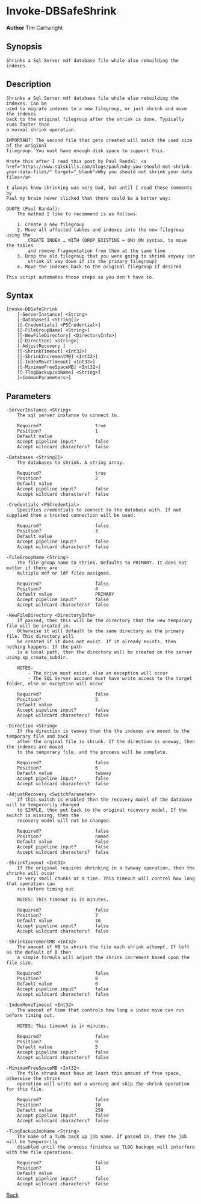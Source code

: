 
# Invoke-DBSafeShrink
**Author** Tim Cartwright

## Synopsis
    Shrinks a Sql Server mdf database file while also rebuilding the indexes.

## Description
    Shrinks a Sql Server mdf database file while also rebuilding the indexes. Can be
    used to migrate indexes to a new filegroup, or just shrink and move the indexes
    back to the original filegroup after the shrink is done. Typically runs faster than
    a normal shrink operation.
    
    IMPORTANT: The second file that gets created will match the used size of the original
    filegroup. You must have enough disk space to support this.
    
    Wrote this after I read this post by Paul Randal: <a href="https://www.sqlskills.com/blogs/paul/why-you-should-not-shrink-your-data-files/" target="_blank">Why you should not shrink your data files</a>

    I always knew shrinking was very bad, but until I read these comments by
    Paul my brain never clicked that there could be a better way:
    
    QUOTE (Paul Randal):
        The method I like to recommend is as follows:
    
        1. Create a new filegroup
        2. Move all affected tables and indexes into the new filegroup using the
            CREATE INDEX … WITH (DROP_EXISTING = ON) ON syntax, to move the tables
            and remove fragmentation from them at the same time
        3. Drop the old filegroup that you were going to shrink anyway (or
            shrink it way down if its the primary filegroup)
        4. Move the indexes back to the original filegroup if desired
    
    This script automates those steps so you don't have to.

## Syntax
    Invoke-DBSafeShrink 
        [-ServerInstance] <String> 
        [-Databases] <String[]> 
        [[-Credentials] <PSCredential>] 
        [[-FileGroupName] <String>] 
        [[-NewFileDirectory] <DirectoryInfo>] 
        [[-Direction] <String>] 
        [-AdjustRecovery ] 
        [[-ShrinkTimeout] <Int32>] 
        [[-ShrinkIncrementMB] <Int32>] 
        [[-IndexMoveTimeout] <Int32>] 
        [[-MinimumFreeSpaceMB] <Int32>] 
        [[-TlogBackupJobName] <String>] 
        [<CommonParameters>]

## Parameters
    -ServerInstance <String>
        The sql server instance to connect to.

        Required?                    true
        Position?                    1
        Default value                
        Accept pipeline input?       false
        Accept wildcard characters?  false

    -Databases <String[]>
        The databases to shrink. A string array.

        Required?                    true
        Position?                    2
        Default value                
        Accept pipeline input?       false
        Accept wildcard characters?  false

    -Credentials <PSCredential>
        Specifies credentials to connect to the database with. If not supplied then a trusted connection will be used.

        Required?                    false
        Position?                    3
        Default value                
        Accept pipeline input?       false
        Accept wildcard characters?  false

    -FileGroupName <String>
        The file group name to shrink. Defaults to PRIMARY. It does not matter if there are
        multiple mdf or ldf files assigned.

        Required?                    false
        Position?                    4
        Default value                PRIMARY
        Accept pipeline input?       false
        Accept wildcard characters?  false

    -NewFileDirectory <DirectoryInfo>
        If passed, then this will be the directory that the new temporary file will be created in.
        Otherwise it will default to the same directory as the primary file. This directory will
        be created if it does not exist. If it already exists, then nothing happens. If the path
        is a local path, then the directory will be created on the server using xp_create_subdir.
        
        NOTES:
            - The drive must exist, else an exception will occur
            - The SQL Server account must have write access to the target folder, else an exception will occur

        Required?                    false
        Position?                    5
        Default value                
        Accept pipeline input?       false
        Accept wildcard characters?  false

    -Direction <String>
        If the direction is twoway then the the indexes are moved to the temporary file and back
        after the orginal file is shrunk. If the direction is oneway, then the indexes are moved
        to the temporary file, and the process will be complete.

        Required?                    false
        Position?                    6
        Default value                twoway
        Accept pipeline input?       false
        Accept wildcard characters?  false

    -AdjustRecovery <SwitchParameter>
        If this switch is enabled then the recovery model of the database will be temporarily changed
        to SIMPLE, then put back to the original recovery model. If the switch is missing, then the
        recovery model will not be changed.

        Required?                    false
        Position?                    named
        Default value                False
        Accept pipeline input?       false
        Accept wildcard characters?  false

    -ShrinkTimeout <Int32>
        If the original requires shrinking in a twoway operation, then the shrinks will occur
        in very small chunks at a time. This timeout will control how long that operation can
        run before timing out.
        
        NOTES: This timeout is in minutes.

        Required?                    false
        Position?                    7
        Default value                10
        Accept pipeline input?       false
        Accept wildcard characters?  false

    -ShrinkIncrementMB <Int32>
        The amount of MB to shrink the file each shrink attempt. If left as the default of 0 then
        a simple formula will adjust the shrink increment based upon the file size.

        Required?                    false
        Position?                    8
        Default value                0
        Accept pipeline input?       false
        Accept wildcard characters?  false

    -IndexMoveTimeout <Int32>
        The amount of time that controls how long a index move can run before timing out.
        
        NOTES: This timeout is in minutes.

        Required?                    false
        Position?                    9
        Default value                5
        Accept pipeline input?       false
        Accept wildcard characters?  false

    -MinimumFreeSpaceMB <Int32>
        The file shrunk must have at least this amount of free space, otherwise the shrink
        operation will write out a warning and skip the shrink operation for this file.

        Required?                    false
        Position?                    10
        Default value                250
        Accept pipeline input?       false
        Accept wildcard characters?  false

    -TlogBackupJobName <String>
        The name of a TLOG back up job name. If passed in, then the job will be temporarily
        disabled until the process finishes as TLOG backups will interfere with the file operations.

        Required?                    false
        Position?                    11
        Default value                
        Accept pipeline input?       false
        Accept wildcard characters?  false
 
[Back](/README.md)